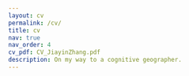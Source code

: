 ```yaml
---
layout: cv
permalink: /cv/
title: cv
nav: true
nav_order: 4
cv_pdf: CV_JiayinZhang.pdf
description: On my way to a cognitive geographer.
---
```

